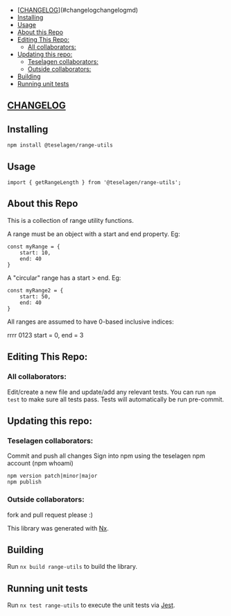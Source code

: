 <!-- TOC -->

- [[CHANGELOG](Changelog.md)](#changelogchangelogmd)
- [Installing](#installing)
- [Usage](#usage)
- [About this Repo](#about-this-repo)
- [Editing This Repo:](#editing-this-repo)
  - [All collaborators:](#all-collaborators)
- [Updating this repo:](#updating-this-repo)
  - [Teselagen collaborators:](#teselagen-collaborators)
  - [Outside collaborators:](#outside-collaborators)
- [Building](#building)
- [Running unit tests](#running-unit-tests)

<!-- /TOC -->

## [CHANGELOG](Changelog.md)

## Installing

```
npm install @teselagen/range-utils
```

## Usage

```
import { getRangeLength } from '@teselagen/range-utils';
```

## About this Repo

This is a collection of range utility functions.

A range must be an object with a start and end property.
Eg:

```
const myRange = {
	start: 10,
	end: 40
}
```

A "circular" range has a start > end.
Eg:

```
const myRange2 = {
	start: 50,
	end: 40
}
```

All ranges are assumed to have 0-based inclusive indices:

rrrr
0123
start = 0,
end = 3

## Editing This Repo:

### All collaborators:

Edit/create a new file and update/add any relevant tests.
You can run `npm test` to make sure all tests pass.
Tests will automatically be run pre-commit.

## Updating this repo:

### Teselagen collaborators:

Commit and push all changes
Sign into npm using the teselagen npm account (npm whoami)

```
npm version patch|minor|major
npm publish
```

### Outside collaborators:

fork and pull request please :)

This library was generated with [Nx](https://nx.dev).

## Building

Run `nx build range-utils` to build the library.

## Running unit tests

Run `nx test range-utils` to execute the unit tests via [Jest](https://jestjs.io).
